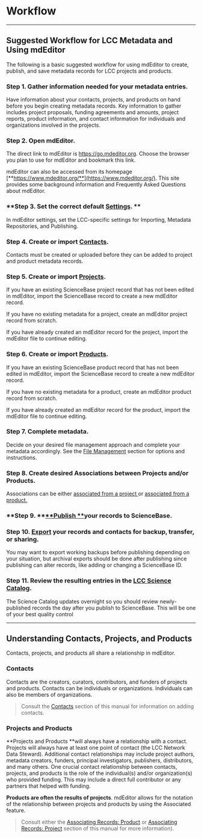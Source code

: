 # Workflow

---

## Suggested Workflow for LCC Metadata and Using mdEditor

The following is a basic suggested workflow for using mdEditor to create, publish, and save metadata records for LCC projects and products.

### **Step 1. Gather information needed for your metadata entries.**

Have information about your contacts, projects, and products on hand before you begin creating metadata records. Key information to gather includes project proposals, funding agreements and amounts, project reports, product information, and contact information for individuals and organizations involved in the projects.

### Step 2. Open mdEditor.

The direct link to mdEditor is https://go.mdeditor.org. Choose the browser you plan to use for mdEditor and bookmark this link.   

mdEditor can also be accessed from its homepage [**https://www.mdeditor.org/**](https://www.mdeditor.org/). This site provides some background information and Frequently Asked Questions about mdEditor.

### **Step 3. Set the correct default **[**Settings**](/settings.md).** **

In mdEditor settings, set the LCC-specific settings for Importing, Metadata Repositories, and Publishing.

### **Step 4. Create or import **[**Contacts**](/contacts.md)**.**

Contacts must be created or uploaded before they can be added to project and product metadata records.

### **Step 5. Create or import **[**Projects**](/project-entry-guidance.md)**.**

If you have an existing ScienceBase project record that has not been edited in mdEditor, import the ScienceBase record to create a new mdEditor record.

If you have no existing metadata for a project, create an mdEditor project record from scratch.

If you have already created an mdEditor record for the project, import the mdEditor file to continue editing.

### **Step 6. Create or import **[**Products**](/product-entry-guidance.md)**.**

If you have an existing ScienceBase product record that has not been edited in mdEditor, import the ScienceBase record to create a new mdEditor record.

If you have no existing metadata for a product, create an mdEditor product record from scratch.

If you have already created an mdEditor record for the product, import the mdEditor file to continue editing.

### **Step 7. Complete metadata.**

Decide on your desired file management approach and complete your metadata accordingly. See the [File Management](https://cookmt.gitbooks.io/mdeditor-for-lccs/content/data-management/file-management.html "File Management") section for options and instructions.

### Step 8. **Create desired Associations between Projects and/or Products.**

Associations can be either [associated from a project ](/record/main/associating-records.md)or [associated from a product.](/product-entry-guidance/associating-records-products.md)

### **Step 9. **[**Publish **](/publish.md)**your records to ScienceBase.**

### **Step 10. **[**Export**](/data-management.md)** your records and contacts for backup, transfer, or sharing.**

You may want to export working backups before publishing depending on your situation, but archival exports should be done after publishing since publishing can alter records, like adding or changing a ScienceBase ID.

### Step 11. Review the resulting entries in the [LCC Science Catalog](https://lccnetwork.org/catalog).

The Science Catalog updates overnight so you should review newly-published records the day after you publish to ScienceBase. This will be one of your best quality control

---

## Understanding Contacts, Projects, and Products

Contacts, projects, and products all share a relationship in mdEditor.

### **Contacts**

Contacts are the creators, curators, contributors, and funders of projects and products. Contacts can be individuals or organizations. Individuals can also be members of organizations.

> Consult the [Contacts](/contacts.md) section of this manual for information on adding contacts.

### Projects and Products

**Projects and Products **will always have a relationship with a contact. Projects will always have at least one point of contact \(the LCC Network Data Steward\). Additional contact relationships may include project authors, metadata creators, funders, principal investigators, publishers, distributors, and many others. One crucial contact relationship between contacts, projects, and products is the role of the individual\(s\) and/or organization\(s\) who provided funding. This may include a direct full contributor or any partners that helped with funding.

**Products are often the results of projects**. mdEditor allows for the notation of the relationship between projects and products by using the Associated feature.

> Consult either the [Associating Records: Product](/product-entry-guidance/associating-records-products.md) or [Associating Records: Project](/record/main/associating-records.md) section of this manual for more information\).



